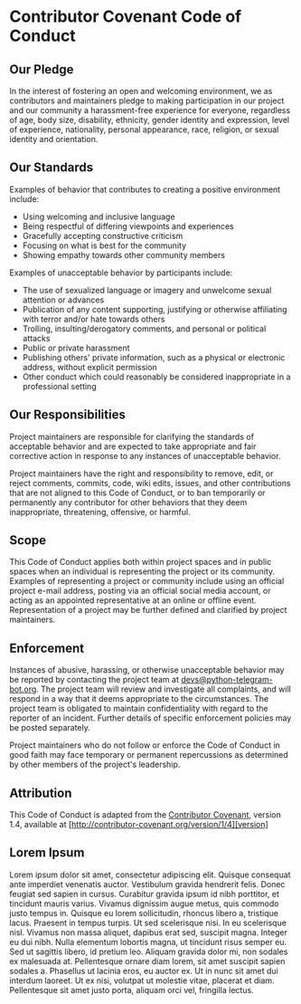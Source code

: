 # Contributor Covenant Code of Conduct

## Our Pledge

In the interest of fostering an open and welcoming environment, we as contributors and maintainers pledge to making participation in our project and our community a harassment-free experience for everyone, regardless of age, body size, disability, ethnicity, gender identity and expression, level of experience, nationality, personal appearance, race, religion, or sexual identity and orientation.

## Our Standards

Examples of behavior that contributes to creating a positive environment include:

* Using welcoming and inclusive language
* Being respectful of differing viewpoints and experiences
* Gracefully accepting constructive criticism
* Focusing on what is best for the community
* Showing empathy towards other community members

Examples of unacceptable behavior by participants include:

* The use of sexualized language or imagery and unwelcome sexual attention or advances
* Publication of any content supporting, justifying or otherwise affiliating with terror and/or hate towards others
* Trolling, insulting/derogatory comments, and personal or political attacks
* Public or private harassment
* Publishing others' private information, such as a physical or electronic address, without explicit permission
* Other conduct which could reasonably be considered inappropriate in a professional setting

## Our Responsibilities

Project maintainers are responsible for clarifying the standards of acceptable behavior and are expected to take appropriate and fair corrective action in response to any instances of unacceptable behavior.

Project maintainers have the right and responsibility to remove, edit, or reject comments, commits, code, wiki edits, issues, and other contributions that are not aligned to this Code of Conduct, or to ban temporarily or permanently any contributor for other behaviors that they deem inappropriate, threatening, offensive, or harmful.

## Scope

This Code of Conduct applies both within project spaces and in public spaces when an individual is representing the project or its community. Examples of representing a project or community include using an official project e-mail address, posting via an official social media account, or acting as an appointed representative at an online or offline event. Representation of a project may be further defined and clarified by project maintainers.

## Enforcement

Instances of abusive, harassing, or otherwise unacceptable behavior may be reported by contacting the project team at devs@python-telegram-bot.org. The project team will review and investigate all complaints, and will respond in a way that it deems appropriate to the circumstances. The project team is obligated to maintain confidentiality with regard to the reporter of an incident. Further details of specific enforcement policies may be posted separately.

Project maintainers who do not follow or enforce the Code of Conduct in good faith may face temporary or permanent repercussions as determined by other members of the project's leadership.

## Attribution

This Code of Conduct is adapted from the [Contributor Covenant][homepage], version 1.4, available at [http://contributor-covenant.org/version/1/4][version]

[homepage]: http://contributor-covenant.org
[version]: http://contributor-covenant.org/version/1/4/

## Lorem Ipsum
Lorem ipsum dolor sit amet, consectetur adipiscing elit. Quisque consequat ante imperdiet venenatis auctor. Vestibulum gravida hendrerit felis. Donec feugiat sed sapien in cursus. Curabitur gravida ipsum id nibh porttitor, et tincidunt mauris varius. Vivamus dignissim augue metus, quis commodo justo tempus in. Quisque eu lorem sollicitudin, rhoncus libero a, tristique lacus. Praesent in tempus turpis. Ut sed scelerisque nisi. In eu scelerisque nisl. Vivamus non massa aliquet, dapibus erat sed, suscipit magna. Integer eu dui nibh. Nulla elementum lobortis magna, ut tincidunt risus semper eu. Sed ut sagittis libero, id pretium leo. Aliquam gravida dolor mi, non sodales ex malesuada at. Pellentesque ornare diam lorem, sit amet suscipit sapien sodales a. Phasellus ut lacinia eros, eu auctor ex. Ut in nunc sit amet dui interdum laoreet. Ut ex nisi, volutpat ut molestie vitae, placerat et diam. Pellentesque sit amet justo porta, aliquam orci vel, fringilla lectus.
